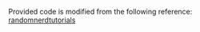 Provided code is modified from the following reference:<br />
[randomnerdtutorials](https://randomnerdtutorials.com/esp32-esp8266-micropython-web-server/)

